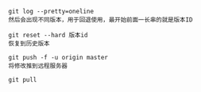 ```
git log --pretty=oneline
然后会出现不同版本，用于回退使用，最开始前面一长串的就是版本ID
```
```
git reset --hard 版本id
恢复到历史版本
```
 
```
git push -f -u origin master
将修改推到远程服务器
```
 
```
git pull
```
